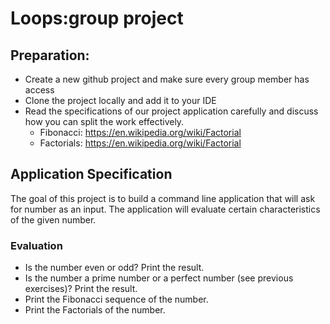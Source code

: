 # Loops:group project

## Preparation:
* Create a new github project and make sure every group member has access
* Clone the project locally and add it to your IDE
* Read the specifications of our project application carefully and discuss how you can split the work effectively.
  * Fibonacci: https://en.wikipedia.org/wiki/Factorial
  * Factorials: https://en.wikipedia.org/wiki/Factorial

## Application Specification
The goal of this project is to build a command line application that will ask for number as an input. The application will evaluate certain characteristics of the given number.

### Evaluation
* Is the number even or odd? Print the result.
* Is the number a prime number or a perfect number (see previous exercises)?  Print the result.
* Print the Fibonacci sequence of the number.
* Print the Factorials of the number.